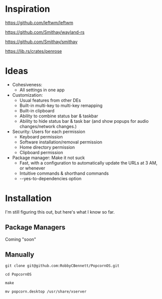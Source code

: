 # Inspiration

https://github.com/leftwm/leftwm

https://github.com/Smithay/wayland-rs

https://github.com/Smithay/smithay

https://lib.rs/crates/penrose

# Ideas

- Cohesiveness:
   - All settings in one app
- Customization:
   - Usual features from other DEs
   - Built-in multi-key to multi-key remapping
   - Built-in clipboard
   - Ability to combine status bar & taskbar
   - Ability to hide status bar & task bar (and show popups for audio changes/network changes.)
- Security: Users for each permission
   - Keyboard permission
   - Software installation/removal permission
   - Home directory permission
   - Clipboard permission
- Package manager: Make it not suck
   - Fast, with a configuration to automatically update the URLs at 3 AM, or whenever
   - Intuitive commands & shorthand commands
   - --yes-to-dependencies option

# Installation

I'm still figuring this out, but here's what I know so far.

## Package Managers

Coming "soon"

## Manually

`git clone git@github.com:RobbyCBennett/PopcornOS.git`

`cd PopcornOS`

`make`

`mv popcorn.desktop /usr/share/xserver`
